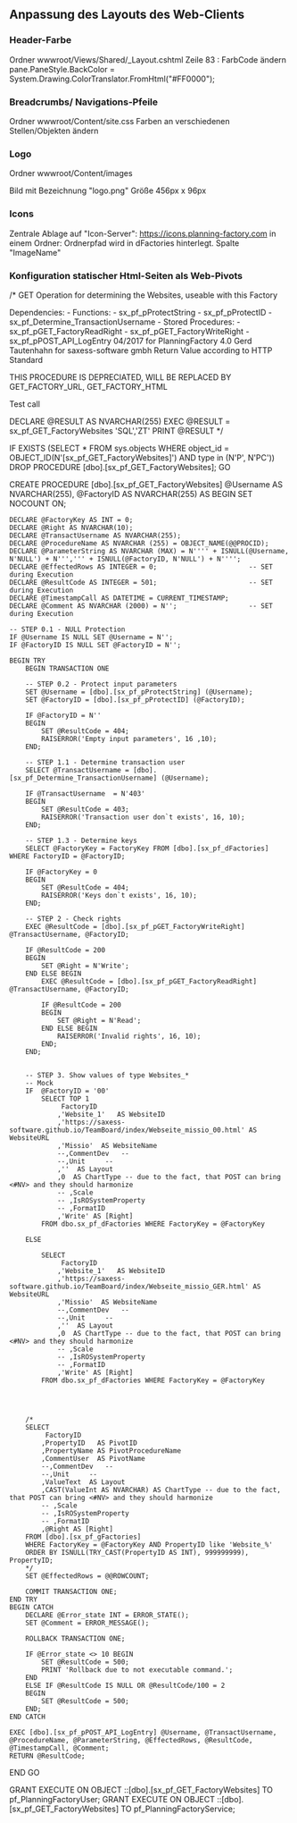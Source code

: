 
## Anpassung des Layouts des Web-Clients

### Header-Farbe

Ordner wwwroot/Views/Shared/_Layout.cshtml
Zeile 83 : FarbCode ändern 
pane.PaneStyle.BackColor = System.Drawing.ColorTranslator.FromHtml("#FF0000");

### Breadcrumbs/ Navigations-Pfeile

Ordner wwwroot/Content/site.css
Farben an verschiedenen Stellen/Objekten ändern

### Logo

Ordner wwwroot/Content/images

Bild mit Bezeichnung "logo.png"
Größe 456px x 96px

### Icons

Zentrale Ablage auf "Icon-Server": https://icons.planning-factory.com
in einem Ordner: Ordnerpfad wird in dFactories hinterlegt. Spalte "ImageName"

### Konfiguration statischer Html-Seiten als Web-Pivots

/*
GET Operation for determining the Websites, useable with this Factory

Dependencies:
	 - Functions: 
		- sx_pf_pProtectString
		- sx_pf_pProtectID
		- sx_pf_Determine_TransactionUsername
	 - Stored Procedures:
		- sx_pf_pGET_FactoryReadRight
		- sx_pf_pGET_FactoryWriteRight
		- sx_pf_pPOST_API_LogEntry
04/2017 for PlanningFactory 4.0
Gerd Tautenhahn for saxess-software gmbh
Return Value according to HTTP Standard

THIS PROCEDURE IS DEPRECIATED, WILL BE REPLACED BY GET_FACTORY_URL, GET_FACTORY_HTML

Test call

DECLARE @RESULT AS NVARCHAR(255)
EXEC @RESULT = sx_pf_GET_FactoryWebsites 'SQL','ZT'
PRINT @RESULT
*/

IF  EXISTS (SELECT * FROM sys.objects WHERE object_id = OBJECT_ID(N'[sx_pf_GET_FactoryWebsites]') AND type in (N'P', N'PC'))
	DROP PROCEDURE [dbo].[sx_pf_GET_FactoryWebsites];
GO

CREATE  PROCEDURE [dbo].[sx_pf_GET_FactoryWebsites]
		@Username AS NVARCHAR(255),
		@FactoryID AS NVARCHAR(255)
AS 
BEGIN
	SET NOCOUNT ON;

	DECLARE @FactoryKey AS INT = 0;
	DECLARE @Right AS NVARCHAR(10);
	DECLARE @TransactUsername AS NVARCHAR(255);
	DECLARE @ProcedureName AS NVARCHAR (255) = OBJECT_NAME(@@PROCID);
	DECLARE @ParameterString AS NVARCHAR (MAX) = N'''' + ISNULL(@Username, N'NULL') + N''',''' + ISNULL(@FactoryID, N'NULL') + N'''';
	DECLARE @EffectedRows AS INTEGER = 0;						-- SET during Execution
	DECLARE @ResultCode AS INTEGER = 501;						-- SET during Execution
	DECLARE @TimestampCall AS DATETIME = CURRENT_TIMESTAMP;
	DECLARE @Comment AS NVARCHAR (2000) = N'';					-- SET during Execution

	-- STEP 0.1 - NULL Protection
	IF @Username IS NULL SET @Username = N'';
	IF @FactoryID IS NULL SET @FactoryID = N'';

	BEGIN TRY
		BEGIN TRANSACTION ONE

		-- STEP 0.2 - Protect input parameters
		SET @Username = [dbo].[sx_pf_pProtectString] (@Username);
		SET @FactoryID = [dbo].[sx_pf_pProtectID] (@FactoryID);

		IF @FactoryID = N''		
		BEGIN
			SET @ResultCode = 404;
			RAISERROR('Empty input parameters', 16 ,10);
		END;
		
		-- STEP 1.1 - Determine transaction user
		SELECT @TransactUsername = [dbo].[sx_pf_Determine_TransactionUsername] (@Username);

		IF @TransactUsername  = N'403' 
		BEGIN
			SET @ResultCode = 403;
			RAISERROR('Transaction user don`t exists', 16, 10);
		END;

		-- STEP 1.3 - Determine keys
		SELECT @FactoryKey = FactoryKey FROM [dbo].[sx_pf_dFactories] WHERE FactoryID = @FactoryID;

		IF @FactoryKey = 0	
		BEGIN
			SET @ResultCode = 404;
			RAISERROR('Keys don`t exists', 16, 10);
		END;

		-- STEP 2 - Check rights
		EXEC @ResultCode = [dbo].[sx_pf_pGET_FactoryWriteRight] @TransactUsername, @FactoryID;

		IF @ResultCode = 200
		BEGIN
			SET @Right = N'Write';
		END ELSE BEGIN
			EXEC @ResultCode = [dbo].[sx_pf_pGET_FactoryReadRight] @TransactUsername, @FactoryID;

			IF @ResultCode = 200
			BEGIN
				SET @Right = N'Read';
			END ELSE BEGIN 
				RAISERROR('Invalid rights', 16, 10);
			END;
		END;
		

		-- STEP 3. Show values of type Websites_*
		-- Mock
		IF  @FactoryID = '00'
			SELECT TOP 1
				 FactoryID
				,'Website_1'   AS WebsiteID
				,'https://saxess-software.github.io/TeamBoard/index/Webseite_missio_00.html' AS WebsiteURL
				,'Missio'  AS WebsiteName
				--,CommentDev   --
				--,Unit		--
				,''  AS Layout
				,0	AS ChartType -- due to the fact, that POST can bring <#NV> and they should harmonize
				-- ,Scale
				-- ,IsROSystemProperty 
				-- ,FormatID
				,'Write' AS [Right]
			FROM dbo.sx_pf_dFactories WHERE FactoryKey = @FactoryKey

		ELSE 

			SELECT
				 FactoryID
				,'Website_1'   AS WebsiteID
				,'https://saxess-software.github.io/TeamBoard/index/Webseite_missio_GER.html' AS WebsiteURL
				,'Missio'  AS WebsiteName
				--,CommentDev   --
				--,Unit		--
				,''  AS Layout
				,0	AS ChartType -- due to the fact, that POST can bring <#NV> and they should harmonize
				-- ,Scale
				-- ,IsROSystemProperty 
				-- ,FormatID
				,'Write' AS [Right]
			FROM dbo.sx_pf_dFactories WHERE FactoryKey = @FactoryKey

			


		/*
		SELECT  
			 FactoryID
			,PropertyID   AS PivotID
			,PropertyName AS PivotProcedureName
			,CommentUser  AS PivotName
			--,CommentDev   --
			--,Unit		--
			,ValueText  AS Layout
			,CAST(ValueInt AS NVARCHAR)	AS ChartType -- due to the fact, that POST can bring <#NV> and they should harmonize
			-- ,Scale
			-- ,IsROSystemProperty 
			-- ,FormatID
			,@Right AS [Right]
		FROM [dbo].[sx_pf_gFactories]
		WHERE FactoryKey = @FactoryKey AND PropertyID like 'Website_%'
		ORDER BY ISNULL(TRY_CAST(PropertyID AS INT), 999999999), PropertyID;
		*/
		SET @EffectedRows = @@ROWCOUNT;

		COMMIT TRANSACTION ONE;
	END TRY
	BEGIN CATCH
		DECLARE @Error_state INT = ERROR_STATE();
		SET @Comment = ERROR_MESSAGE();

		ROLLBACK TRANSACTION ONE;		

		IF @Error_state <> 10 BEGIN
			SET @ResultCode = 500;		
			PRINT 'Rollback due to not executable command.';
		END
		ELSE IF @ResultCode IS NULL OR @ResultCode/100 = 2
		BEGIN
			SET @ResultCode = 500;	
		END;
	END CATCH

	EXEC [dbo].[sx_pf_pPOST_API_LogEntry] @Username, @TransactUsername, @ProcedureName, @ParameterString, @EffectedRows, @ResultCode, @TimestampCall, @Comment;
	RETURN @ResultCode;
END
GO

GRANT EXECUTE ON OBJECT ::[dbo].[sx_pf_GET_FactoryWebsites] TO pf_PlanningFactoryUser;
GRANT EXECUTE ON OBJECT ::[dbo].[sx_pf_GET_FactoryWebsites] TO pf_PlanningFactoryService;

